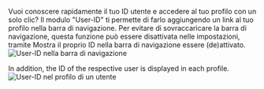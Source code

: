 Vuoi conoscere rapidamente il tuo ID utente e accedere al tuo profilo con un solo clic? Il modulo "User-ID" ti permette di farlo aggiungendo un link al tuo profilo nella barra di navigazione. Per evitare di sovraccaricare la barra di navigazione, questa funzione può essere disattivata nelle impostazioni, tramite Mostra il proprio ID nella barra di navigazione essere (de)attivato.
![User-ID nella barra di navigazione](navbar.png)

In addition, the ID of the respective user is displayed in each profile.
![User-ID nel profilo di un utente](profile.png)